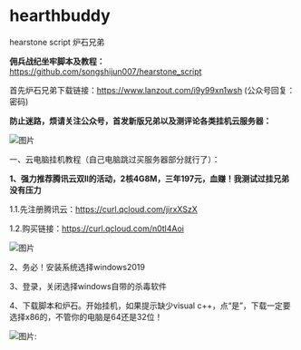# hearthbuddy
hearstone script 炉石兄弟

**佣兵战纪坐牢脚本及教程：** https://github.com/songshijun007/hearstone_script

首先炉石兄弟下载链接：https://www.lanzout.com/i9y99xn1wsh (公众号回复：密码)

**防止迷路，烦请关注公众号，首发新版兄弟以及测评论各类挂机云服务器：**

![图片](https://z3.ax1x.com/2021/11/06/IMGzin.jpg)

一、云电脑挂机教程（自己电脑跳过买服务器部分就行了）：

**1、强力推荐腾讯云双ll的活动，2核4G8M，三年197元，血赚！我测试过挂兄弟没有压力**

1.1.先注册腾讯云：https://curl.qcloud.com/jirxXSzX

1.2.购买链接：https://curl.qcloud.com/n0tl4Aoi

![图片](https://z3.ax1x.com/2021/11/06/IMJ0OS.png)

2、务必！安装系统选择windows2019

3、登录，关闭选择windows自带的杀毒软件

4、下载脚本和炉石。开始挂机，如果提示缺少visual c++，点“是”，下载一定要选择x86的，不管你的电脑是64还是32位！

![图片:](https://z3.ax1x.com/2021/11/06/IMJWlV.png)
